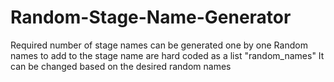 # Random-Stage-Name-Generator
Required number of stage names can be generated one by one
  Random names to add to the stage name are hard coded as a list "random_names"
  It can be changed based on the desired random names
